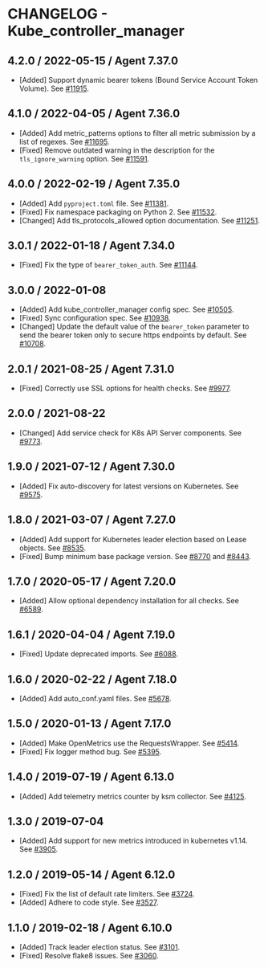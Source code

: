 # CHANGELOG - Kube_controller_manager

## 4.2.0 / 2022-05-15 / Agent 7.37.0

* [Added] Support dynamic bearer tokens (Bound Service Account Token Volume). See [#11915](https://github.com/DataDog/integrations-core/pull/11915).

## 4.1.0 / 2022-04-05 / Agent 7.36.0

* [Added] Add metric_patterns options to filter all metric submission by a list of regexes. See [#11695](https://github.com/DataDog/integrations-core/pull/11695).
* [Fixed] Remove outdated warning in the description for the `tls_ignore_warning` option. See [#11591](https://github.com/DataDog/integrations-core/pull/11591).

## 4.0.0 / 2022-02-19 / Agent 7.35.0

* [Added] Add `pyproject.toml` file. See [#11381](https://github.com/DataDog/integrations-core/pull/11381).
* [Fixed] Fix namespace packaging on Python 2. See [#11532](https://github.com/DataDog/integrations-core/pull/11532).
* [Changed] Add tls_protocols_allowed option documentation. See [#11251](https://github.com/DataDog/integrations-core/pull/11251).

## 3.0.1 / 2022-01-18 / Agent 7.34.0

* [Fixed] Fix the type of `bearer_token_auth`. See [#11144](https://github.com/DataDog/integrations-core/pull/11144).

## 3.0.0 / 2022-01-08

* [Added] Add kube_controller_manager config spec. See [#10505](https://github.com/DataDog/integrations-core/pull/10505).
* [Fixed] Sync configuration spec. See [#10938](https://github.com/DataDog/integrations-core/pull/10938).
* [Changed] Update the default value of the `bearer_token` parameter to send the bearer token only to secure https endpoints by default. See [#10708](https://github.com/DataDog/integrations-core/pull/10708).

## 2.0.1 / 2021-08-25 / Agent 7.31.0

* [Fixed] Correctly use SSL options for health checks. See [#9977](https://github.com/DataDog/integrations-core/pull/9977).

## 2.0.0 / 2021-08-22

* [Changed] Add service check for K8s API Server components. See [#9773](https://github.com/DataDog/integrations-core/pull/9773).

## 1.9.0 / 2021-07-12 / Agent 7.30.0

* [Added] Fix auto-discovery for latest versions on Kubernetes. See [#9575](https://github.com/DataDog/integrations-core/pull/9575).

## 1.8.0 / 2021-03-07 / Agent 7.27.0

* [Added] Add support for Kubernetes leader election based on Lease objects. See [#8535](https://github.com/DataDog/integrations-core/pull/8535).
* [Fixed] Bump minimum base package version. See [#8770](https://github.com/DataDog/integrations-core/pull/8770) and [#8443](https://github.com/DataDog/integrations-core/pull/8443).

## 1.7.0 / 2020-05-17 / Agent 7.20.0

* [Added] Allow optional dependency installation for all checks. See [#6589](https://github.com/DataDog/integrations-core/pull/6589).

## 1.6.1 / 2020-04-04 / Agent 7.19.0

* [Fixed] Update deprecated imports. See [#6088](https://github.com/DataDog/integrations-core/pull/6088).

## 1.6.0 / 2020-02-22 / Agent 7.18.0

* [Added] Add auto_conf.yaml files. See [#5678](https://github.com/DataDog/integrations-core/pull/5678).

## 1.5.0 / 2020-01-13 / Agent 7.17.0

* [Added] Make OpenMetrics use the RequestsWrapper. See [#5414](https://github.com/DataDog/integrations-core/pull/5414).
* [Fixed] Fix logger method bug. See [#5395](https://github.com/DataDog/integrations-core/pull/5395).

## 1.4.0 / 2019-07-19 / Agent 6.13.0

* [Added] Add telemetry metrics counter by ksm collector. See [#4125](https://github.com/DataDog/integrations-core/pull/4125).

## 1.3.0 / 2019-07-04

* [Added] Add support for new metrics introduced in kubernetes v1.14. See [#3905](https://github.com/DataDog/integrations-core/pull/3905).

## 1.2.0 / 2019-05-14 / Agent 6.12.0

* [Fixed] Fix the list of default rate limiters. See [#3724](https://github.com/DataDog/integrations-core/pull/3724).
* [Added] Adhere to code style. See [#3527](https://github.com/DataDog/integrations-core/pull/3527).

## 1.1.0 / 2019-02-18 / Agent 6.10.0

* [Added] Track leader election status. See [#3101](https://github.com/DataDog/integrations-core/pull/3101).
* [Fixed] Resolve flake8 issues. See [#3060](https://github.com/DataDog/integrations-core/pull/3060).
